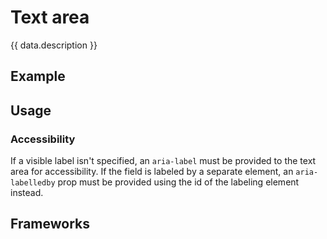 <script setup>
  import Vue from './vue.md';
  import React from './react.md';
  import data from './data.json';
  import iOS from './ios.md';
  import { mapFrameworkStatuses } from '../utils.js';
</script>

# Text area
{{ data.description }}

<components-status v-bind="mapFrameworkStatuses(data.frameworks)" />

## Example
<ThemeSwitcher />
<textarea-example />

## Usage

<component-design-guidelines name="Warp - Components / Text Area" link="https://www.figma.com/file/nkiRpuVu6XRfvY96BA80H8/Components-overview?type=design&node-id=377-23909&mode=design" />

### Accessibility

If a visible label isn't specified, an `aria-label` must be provided to the text area for accessibility.
If the field is labeled by a separate element, an `aria-labelledby` prop must be provided using the id of the labeling element instead.

<component-questions />

## Frameworks

<tabs-content>
  <template #react>
   <react />
  </template>
  <template #vue>
    <vue />
  </template>
    <template #iOS>
    <iOS />
  </template>
</tabs-content>